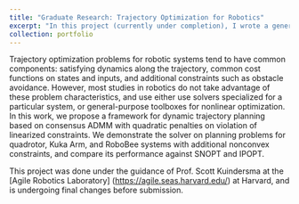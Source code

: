 ```yaml
---
title: "Graduate Research: Trajectory Optimization for Robotics"
excerpt: "In this project (currently under completion), I wrote a general-purpose solver for trajectory optimization which took advantage of the consistent structure of problems within robotics to improve speed and robustness. <br/><img src='/images/robobee_traj.eps'>"
collection: portfolio
---
```


Trajectory optimization problems for robotic systems tend to have common components: satisfying dynamics along the trajectory, common cost functions on states and inputs, and additional constraints such as obstacle avoidance. However, most studies in robotics do not take advantage of these problem characteristics, and use either use solvers specialized for a particular system, or general-purpose toolboxes for nonlinear optimization.
In this work, we propose a framework for dynamic trajectory planning based on consensus ADMM with quadratic penalties on violation of linearized constraints. We demonstrate the solver on planning problems for quadrotor, Kuka Arm, and RoboBee systems with additional nonconvex constraints, and compare its performance against SNOPT and IPOPT.  

This project was done under the guidance of Prof. Scott Kuindersma at the [Agile Robotics Laboratory] (https://agile.seas.harvard.edu/) at Harvard, and is undergoing final changes before submission.
